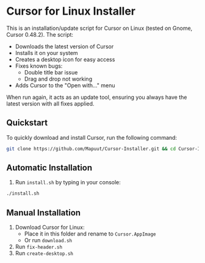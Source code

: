 # Cursor for Linux Installer

This is an installation/update script for Cursor on Linux (tested on Gnome, Cursor 0.48.2). The script:

- Downloads the latest version of Cursor
- Installs it on your system
- Creates a desktop icon for easy access
- Fixes known bugs:
  - Double title bar issue
  - Drag and drop not working
- Adds Cursor to the "Open with..." menu

When run again, it acts as an update tool, ensuring you always have the latest version with all fixes applied.

## Quickstart

To quickly download and install Cursor, run the following command:

```sh
git clone https://github.com/Mapuut/Cursor-Installer.git && cd Cursor-Installer && ./install.sh
```

## Automatic Installation

1. Run `install.sh` by typing in your console:

```sh
./install.sh
```

## Manual Installation

1. Download Cursor for Linux:
   - Place it in this folder and rename to `Cursor.AppImage`
   - Or run `download.sh`
2. Run `fix-header.sh`
3. Run `create-desktop.sh`
